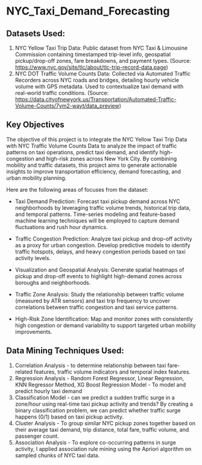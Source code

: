 # NYC_Taxi_Demand_Forecasting

## Datasets Used:

1. NYC Yellow Taxi Trip Data: Public dataset from NYC Taxi & Limousine Commission containing timestamped trip-level info, geospatial pickup/drop-off zones, fare breakdowns, and payment types. (Source: https://www.nyc.gov/site/tlc/about/tlc-trip-record-data.page)
3.  NYC DOT Traffic Volume Counts Data: Collected via Automated Traffic Recorders across NYC roads and bridges, detailing hourly vehicle volume with GPS metadata. Used to contextualize taxi demand with real-world traffic conditions.  (Source: https://data.cityofnewyork.us/Transportation/Automated-Traffic-Volume-Counts/7ym2-wayt/data_preview)

## Key Objectives 

The objective of this project is to integrate the NYC Yellow Taxi Trip Data with NYC Traffic Volume Counts Data to analyze the impact of traffic patterns on taxi operations, predict taxi demand, and identify high-congestion and high-risk zones across New York City. By combining mobility and traffic datasets, this project aims to generate actionable insights to improve transportation efficiency, demand forecasting, and urban mobility planning. 

Here are the following areas of focuses from the dataset: 

- Taxi Demand Prediction: Forecast taxi pickup demand across NYC neighborhoods by leveraging traffic volume trends, historical trip data, and temporal patterns. Time-series modeling and feature-based machine learning techniques will be employed to capture demand fluctuations and rush hour dynamics. 

- Traffic Congestion Prediction: Analyze taxi pickup and drop-off activity as a proxy for urban congestion. Develop predictive models to identify traffic hotspots, delays, and heavy congestion periods based on taxi activity levels. 

- Visualization and Geospatial Analysis: Generate spatial heatmaps of pickup and drop-off events to highlight high-demand zones across boroughs and neighborhoods. 

- Traffic Zone Analysis: Study the relationship between traffic volume (measured by ATR sensors) and taxi trip frequency to uncover correlations between traffic congestion and taxi service patterns. 

- High-Risk Zone Identification: Map and monitor zones with consistently high congestion or demand variability to support targeted urban mobility improvements.

## Data Mining Techniques Used:
1. Correlation Analysis - to determine relationship between taxi fare-related features, traffic volume indicators and temporal index features.
2. Regression Analysis - Random Forest Regressor, Linear Regression, KNN Regressor Method,  XG Boost Regression Model - To model and predict hourly taxi demand
3. Classification Model -  can we predict a sudden traffic surge in a zone/hour using real-time taxi pickup activity and trends? By creating a binary classification problem, we can predict whether traffic surge happens (0/1) based on taxi pickup activity.
4. Cluster Analysis -  To group similar NYC pickup zones together based on their average taxi demand, trip distance, total fare, traffic volume, and passenger count.
5. Association Analysis - To explore co-occurring patterns in surge activity, I applied association rule mining using the Apriori algorithm on sampled chunks of NYC taxi data. 
   

